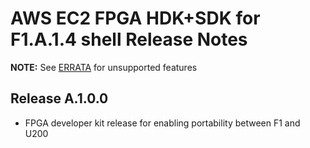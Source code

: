# AWS EC2 FPGA HDK+SDK for F1.A.1.4 shell Release Notes

**NOTE:** See [ERRATA](./ERRATA.md) for unsupported features

## Release A.1.0.0
* FPGA developer kit release for enabling portability between F1 and U200

